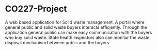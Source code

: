 # CO227-Project
A web based application for Solid waste management. A portal where general public and solid waste buyers interacts efficiently. Through the application general public can make easy communication with the buyers who buy solid waste. State health inspectors also can monitor the waste disposal mechanism between public and the buyers.